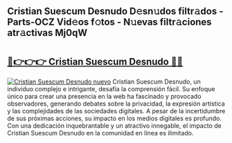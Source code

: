 ## Cristian Suescum Desnudo D𝚎sn𝚞dos filtr𝚊dos - Parts-OCZ Vid𝚎os f𝚘tos - N𝚞evas filtr𝚊ciones atr𝚊ctivas Mj0qW

# <h2><a href="http://mb1dkb.tromn.icu/?c=Cristian+Suescum+Desnudo">🔗👉👉👉 Cristian Suescum Desnudo 🔗🔗</a></h2>

[![Cristian Suescum Desnudo nuevo](https://i.imgur.com/pEAQMta.gif)](http://mb1dkb.tromn.icu/?c=Cristian+Suescum+Desnudo)
Cristian Suescum Desnudo, un individuo complejo e intrigante, desafía la comprensión fácil. Su enfoque único para crear una presencia en la web ha fascinado y provocado observadores, generando debates sobre la privacidad, la expresión artística y las complejidades de las sociedades digitales. A pesar de la incertidumbre de sus próximas acciones, su impacto en los medios digitales es profundo. Con una dedicación inquebrantable y un atractivo innegable, el impacto de Cristian Suescum Desnudo en la comunidad en línea es ilimitado.
